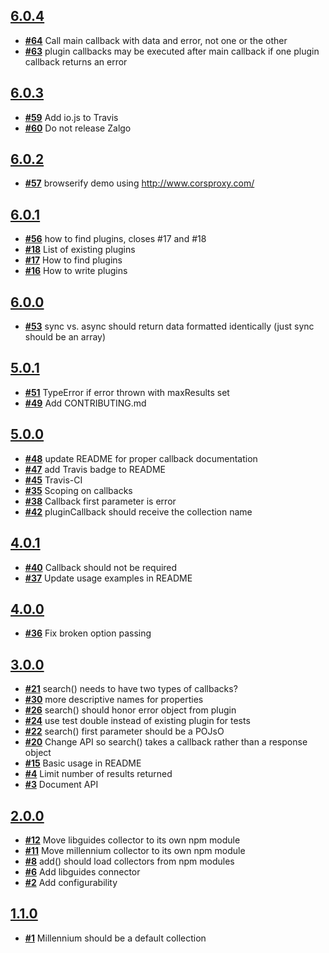 
## [**6.0.4**](https://github.com/ucsf-ckm/amalgamatic/issues?milestone=12&state=closed)
- [**#64**](https://github.com/ucsf-ckm/amalgamatic/issues/64) Call main callback with data and error, not one or the other
- [**#63**](https://github.com/ucsf-ckm/amalgamatic/issues/63) plugin callbacks may be executed after main callback if one plugin callback returns an error

## [**6.0.3**](https://github.com/ucsf-ckm/amalgamatic/issues?milestone=11&state=closed)
- [**#59**](https://github.com/ucsf-ckm/amalgamatic/issues/59) Add io.js to Travis
- [**#60**](https://github.com/ucsf-ckm/amalgamatic/issues/60) Do not release Zalgo

## [**6.0.2**](https://github.com/ucsf-ckm/amalgamatic/issues?milestone=10&state=closed)
- [**#57**](https://github.com/ucsf-ckm/amalgamatic/issues/57) browserify demo using http://www.corsproxy.com/

## [**6.0.1**](https://github.com/ucsf-ckm/amalgamatic/issues?milestone=9&state=closed)
- [**#56**](https://github.com/ucsf-ckm/amalgamatic/issues/56) how to find plugins, closes #17 and #18
- [**#18**](https://github.com/ucsf-ckm/amalgamatic/issues/18) List of existing plugins
- [**#17**](https://github.com/ucsf-ckm/amalgamatic/issues/17) How to find plugins
- [**#16**](https://github.com/ucsf-ckm/amalgamatic/issues/16) How to write plugins

## [**6.0.0**](https://github.com/ucsf-ckm/amalgamatic/issues?milestone=8&state=closed)
- [**#53**](https://github.com/ucsf-ckm/amalgamatic/issues/53) sync vs. async should return data formatted identically (just sync should be an array)

## [**5.0.1**](https://github.com/ucsf-ckm/amalgamatic/issues?milestone=7&state=closed)
- [**#51**](https://github.com/ucsf-ckm/amalgamatic/issues/51) TypeError if error thrown with maxResults set
- [**#49**](https://github.com/ucsf-ckm/amalgamatic/issues/49) Add CONTRIBUTING.md

## [**5.0.0**](https://github.com/ucsf-ckm/amalgamatic/issues?milestone=6&state=closed)
- [**#48**](https://github.com/ucsf-ckm/amalgamatic/issues/48) update README for proper callback documentation
- [**#47**](https://github.com/ucsf-ckm/amalgamatic/issues/47) add Travis badge to README
- [**#45**](https://github.com/ucsf-ckm/amalgamatic/issues/45) Travis-CI
- [**#35**](https://github.com/ucsf-ckm/amalgamatic/issues/35) Scoping on callbacks
- [**#38**](https://github.com/ucsf-ckm/amalgamatic/issues/38) Callback first parameter is error
- [**#42**](https://github.com/ucsf-ckm/amalgamatic/issues/42) pluginCallback should receive the collection name

## [**4.0.1**](https://github.com/ucsf-ckm/amalgamatic/issues?milestone=5&state=closed)
- [**#40**](https://github.com/ucsf-ckm/amalgamatic/issues/40) Callback should not be required
- [**#37**](https://github.com/ucsf-ckm/amalgamatic/issues/37) Update usage examples in README

## [**4.0.0**](https://github.com/ucsf-ckm/amalgamatic/issues?milestone=4&state=closed)
- [**#36**](https://github.com/ucsf-ckm/amalgamatic/issues/36) Fix broken option passing

## [**3.0.0**](https://github.com/ucsf-ckm/amalgamatic/issues?milestone=3&state=closed)
- [**#21**](https://github.com/ucsf-ckm/amalgamatic/issues/21) search() needs to have two types of callbacks?
- [**#30**](https://github.com/ucsf-ckm/amalgamatic/issues/30) more descriptive names for properties
- [**#26**](https://github.com/ucsf-ckm/amalgamatic/issues/26) search() should honor error object from plugin
- [**#24**](https://github.com/ucsf-ckm/amalgamatic/issues/24) use test double instead of existing plugin for tests
- [**#22**](https://github.com/ucsf-ckm/amalgamatic/issues/22) search() first parameter should be a POJsO
- [**#20**](https://github.com/ucsf-ckm/amalgamatic/issues/20) Change API so search() takes a callback rather than a response object
- [**#15**](https://github.com/ucsf-ckm/amalgamatic/issues/15) Basic usage in README
- [**#4**](https://github.com/ucsf-ckm/amalgamatic/issues/4) Limit number of results returned
- [**#3**](https://github.com/ucsf-ckm/amalgamatic/issues/3) Document API

## [**2.0.0**](https://github.com/ucsf-ckm/amalgamatic/issues?milestone=2&state=closed)
- [**#12**](https://github.com/ucsf-ckm/amalgamatic/issues/12) Move libguides collector to its own npm module
- [**#11**](https://github.com/ucsf-ckm/amalgamatic/issues/11) Move millennium collector to its own npm module
- [**#8**](https://github.com/ucsf-ckm/amalgamatic/issues/8) add() should load collectors from npm modules
- [**#6**](https://github.com/ucsf-ckm/amalgamatic/issues/6) Add libguides connector
- [**#2**](https://github.com/ucsf-ckm/amalgamatic/issues/2) Add configurability

## [**1.1.0**](https://github.com/ucsf-ckm/amalgamatic/issues?milestone=1&state=closed)
- [**#1**](https://github.com/ucsf-ckm/amalgamatic/issues/1) Millennium should be a default collection

